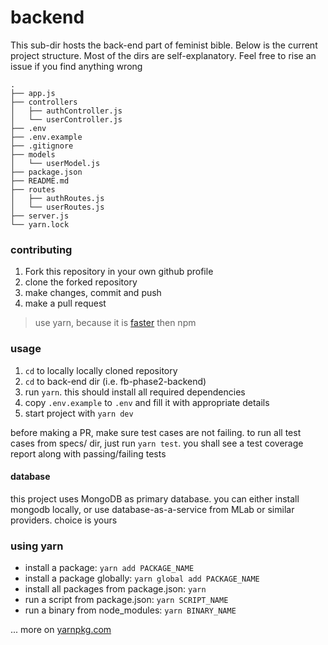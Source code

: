 # backend

This sub-dir hosts the back-end part of feminist bible. Below is the current
project structure. Most of the dirs are self-explanatory. Feel free to rise an
issue if you find anything wrong

```
.
├── app.js
├── controllers
│   ├── authController.js
│   └── userController.js
├── .env
├── .env.example
├── .gitignore
├── models
│   └── userModel.js
├── package.json
├── README.md
├── routes
│   ├── authRoutes.js
│   └── userRoutes.js
├── server.js
└── yarn.lock
```

### contributing

1. Fork this repository in your own github profile
2. clone the forked repository
3. make changes, commit and push
4. make a pull request

> use yarn, because it is [faster](https://www.cubui.com/blog/javascript/why-yarn-is-better-than-npm/) then npm

### usage

1. `cd` to locally locally cloned repository
2. `cd` to back-end dir (i.e. fb-phase2-backend)
3. run `yarn`. this should install all required dependencies
4. copy `.env.example` to `.env` and fill it with appropriate details
5. start project with `yarn dev`

before making a PR, make sure test cases are not failing. to run all test cases
from specs/ dir, just run `yarn test`. you shall see a test coverage report 
along with passing/failing tests

#### database

this project uses MongoDB as primary database. you can either install mongodb
locally, or use database-as-a-service from MLab or similar providers. choice is
yours

### using yarn

- install a package: `yarn add PACKAGE_NAME`
- install a package globally: `yarn global add PACKAGE_NAME`
- install all packages from package.json: `yarn`
- run a script from package.json: `yarn SCRIPT_NAME`
- run a binary from node_modules: `yarn BINARY_NAME`

... more on [yarnpkg.com](https://yarnpkg.com/)
